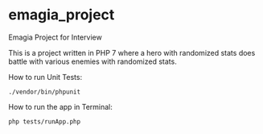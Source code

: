 # emagia_project
Emagia Project for Interview


This is a project written in PHP 7 where a hero with randomized stats does battle with various enemies with randomized stats.


How to run Unit Tests:

```
./vendor/bin/phpunit
```


How to run the app in Terminal:

```
php tests/runApp.php
```
